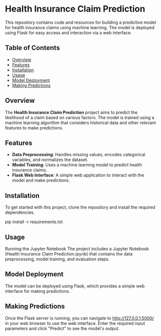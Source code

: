 # Health Insurance Claim Prediction

This repository contains code and resources for building a predictive model for health insurance claims using machine learning. The model is deployed using Flask for easy access and interaction via a web interface.

## Table of Contents

- [Overview](#overview)
- [Features](#features)
- [Installation](#installation)
- [Usage](#usage)
- [Model Deployment](#model-deployment)
- [Making Predictions](#making-predictions)

## Overview

The **Health Insurance Claim Prediction** project aims to predict the likelihood of a claim based on various factors. The model is trained using a machine learning algorithm that considers historical data and other relevant features to make predictions.

## Features

- **Data Preprocessing**: Handles missing values, encodes categorical variables, and normalizes the dataset.
- **Model Training**: Uses a machine learning model to predict health insurance claims.
- **Flask Web Interface**: A simple web application to interact with the model and make predictions.

## Installation

To get started with this project, clone the repository and install the required dependencies.

pip install -r requirements.txt

## Usage
Running the Jupyter Notebook
The project includes a Jupyter Notebook (Health Insurance Claim Prediction.ipynb) that contains the data preprocessing, model training, and evaluation steps.

## Model Deployment
The model can be deployed using Flask, which provides a simple web interface for making predictions.

## Making Predictions
Once the Flask server is running, you can navigate to http://127.0.0.1:5000/ in your web browser to use the web interface. Enter the required input parameters and click "Predict" to see the model's output.

